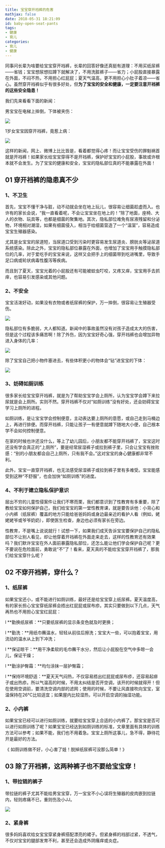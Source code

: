 ```yaml
---
title: 宝宝穿开裆裤的危害
mathjax: false
date: 2018-05-31 18:21:09
id: baby-open-seat-pants
tags:
- 健康
- 育儿
categories:
- 育儿
- 健康
---
```


同事问长辈为啥要给宝宝穿开裆裤，长辈的回答好像还真挺有道理：不用买纸尿裤——省钱；宝宝想尿想拉蹲下就解决了，不用洗脏裤子——省力；小屁股直接暴露在外面，不闷不热，不用担心红屁屁；夏天气温高，更不用担心小肚子着凉——省心。虽然穿开裆裤似乎有很多好处，但**为了宝宝的安全和健康，一定要注意开裆裤的这些安全隐患！**

<!---more--->

我们先来看看下面的新闻：

男宝宝在电梯上摔倒，下体被夹伤：

![](https://zymin-1255632454.cos.ap-shanghai.myqcloud.com/baby-open-seat-pants/430f48d83c81ae2e6a64f65297f2dd95.jpg)

1岁女宝宝因穿开裆裤，竟惹上病：

![](https://zymin-1255632454.cos.ap-shanghai.myqcloud.com/baby-open-seat-pants/ebedff3f101d74d6b54e4b5d4a9782c2.jpg)

这样的新闻，网上、微博上比比皆是，看着都觉得心疼！而让宝宝受伤的罪魁祸首就是开裆裤！如果家长给宝宝穿得不是开裆裤，保护好宝宝的小屁股，事故或许根本就不会发生。为了宝宝的健康和安全，宝宝的隐私部位真的不能暴露在外面！

##  01 穿开裆裤的隐患真不少

### 1、不卫生

 首先，宝宝不懂干净与脏，动不动就会坐在地上玩儿，很容易让细菌趁虚而入。也许有的家长会说，“我一直看着呢，不会让宝宝坐在地上的！”除了地面，座椅、大人的衣物、玩具等，也都是细菌的聚集地。其次，隐私部位难免有尿液残留和分泌物，环境相对潮湿，如果有细菌侵入，相当于给细菌营造了一个“温室”，容易造成宝宝生殖器感染。

尤其是女宝宝的尿道短，当尿道口受到污染时更容易发生尿道炎、膀胱炎等泌尿道系统感染。除此之外，宝宝的隐私部位暴露在外面，也增加了宝宝用手触摸隐私部位的几率，对于爱吃手的宝宝来说，这样又会把手上的细菌带到吃进嘴里，导致手足口病或轮状病毒性腹泻等疾病。

而且到了夏天，宝宝光着的小屁股还有可能被蚊虫叮咬，又疼又痒，宝宝用手去抓痒，也容易引发感染或其他问题。

### 2、不安全

 宝宝活泼好动，如果没有衣物或者纸尿裤的保护，万一摔倒，很容易让生殖器受伤。

![](https://zymin-1255632454.cos.ap-shanghai.myqcloud.com/baby-open-seat-pants/27766e71850fa7c2af604353cfe885b4.jpg)

隐私部位有多脆弱，大人都知道。新闻中的事故虽然没有对孩子造成太大的伤害，但是这个过程该多痛苦啊！除了外伤，因为宝宝好奇心强，穿开裆裤也会增加异物进入身体的几率：

![](https://zymin-1255632454.cos.ap-shanghai.myqcloud.com/baby-open-seat-pants/0dc0dacc6348f6277a3a4d39b54d0252.jpg)

除了宝宝自己把小物件塞进去，有些体积更小的物体会“钻”进宝宝的下体：

![](https://zymin-1255632454.cos.ap-shanghai.myqcloud.com/baby-open-seat-pants/979bc2d9a9284345863510197024a1b5.jpg)

### 3、妨碍如厕训练

 很多家长给宝宝穿开裆裤，就是为了帮助宝宝学会上厕所，认为宝宝学会蹲下来拉尿就是会上厕所。实则不然。穿开裆裤不仅对“如厕训练”没有好处，还会妨碍宝宝学习上厕所的进程。

如厕训练，是让宝宝学会控制便意，主动表达要上厕所的意愿，或自己走到马桶边上，再进行排便。而穿开裆裤，只能让孩子一有便意就蹲下随地大小便，自己根本学不会如何控制便意。

在家的时候也许还没什么，等上了幼儿园后，小朋友都不能穿开裆裤了，宝宝这时还没有学会真正的“上厕所”，要是经常尿湿裤子或拉到裤子里，只会让宝宝有挫败感：“别的小朋友都会自己上厕所，只有我不会。”这对宝宝的身心健康都非常不利。

此外，宝宝一直穿开裆裤，也无法感受尿湿裤子或拉到裤子里有多难受。宝宝能感受到这种“不舒服”，也会加快“如厕训练”的进度。

###  4、不利于建立隐私保护意识

层出不穷的儿童性侵案件让我们不寒而栗，我们都意识到了性教育有多重要，除了教给宝宝如何保护自己，我们给宝宝的第一堂性教育课，就是要告诉他：小背心和小内裤（纸尿裤）覆盖的地方只能给爸爸妈妈或身边最亲近的看护人看（例如，姥姥姥爷或爷爷奶奶），即使医生检查，身边也必须有家长在旁边。

性教育，不是嘴上说说就行！试想一下，如果我们成天告诉宝宝要保护自己的隐私部位不让别人看见，却让他穿着开裆裤在外面走来走去，这样的性教育还有效果吗？我们默许宝宝在外人面前暴露隐私部位，还怎么能让他们学会保护自己呢？更不要说在危险面前，勇敢说“不”了！看来，夏天真的不能给宝宝穿开裆裤了，那我们给宝宝穿什么呢？

## 02 **不穿开裆裤，穿什么？**

### 1、纸尿裤

 如果宝宝还小，或不能进行如厕训练，最好还是给宝宝穿上纸尿裤。夏天温度高，有的家长担心宝宝穿纸尿裤会捂出红屁屁或尿布疹。其实只要做到以下几点，天气再热也不用担心宝宝红屁屁：

l  **勤换纸尿裤：**只要纸尿裤的显示条变色就及时更换；

l  **勤洗：**用纸巾蘸温水，轻轻从前往后擦洗；宝宝大一些，可以抱着宝宝，用流动的温水从上到下冲洗；

l  **保证晾干：**用干净柔软的毛巾蘸干水分，然后让小屁股在空气中多晾一会儿，保证干燥；

l  **勤涂护臀霜：**均匀涂抹一层护臀霜；

l  **保持环境舒适：**夏天天气闷热，不仅容易捂出红屁屁或尿布疹，还容易起痱子或出热疹。所以气温高的时候，不用太纠结是否开空调，该开的时候就得开！但在使用空调前，要清洗空调内部的滤网；使用的时候，不要让风直接吹向宝宝，室温保持在26℃比较适宜；如果屋内比较湿热，可以开启空调的抽湿功能。

### 2、小内裤

 如果宝宝已经可以进行如厕训练，就要给宝宝穿上合适的小内裤了。那宝宝是否可以进行如厕训练了呢？如果宝宝已经达到如厕训练的标准，文章里面有具体的训练方法可以参考；如果不能，我们也不用着急。宝宝上厕所这事儿，急不得，静待花开是最好的方法。

 《 如厕训练做不好，小心害了娃！脱掉纸尿裤可没那么简单！》

## 03 除了开裆裤，这两种裤子也不要给宝宝穿！

###  1、带拉链的裤子

 带拉链的裤子尤其不能给男宝宝穿，万一宝宝不小心误将生殖器的皮肉嵌到拉链内，轻则疼痛不已，重则伤及小JJ。

![](https://zymin-1255632454.cos.ap-shanghai.myqcloud.com/baby-open-seat-pants/629a416c12e9f28acbdf3427fd546496.jpg)

### 2、紧身裤

 很多妈妈喜欢给女宝宝穿紧身裤搭配漂亮的裙子。但紧身裤的裆部过紧，不透气，不仅对宝宝的腿部发育不利，甚至还会造成外阴瘙痒或炎症。
